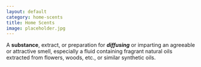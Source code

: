 ```yaml
---
layout: default
category: home-scents
title: Home Scents
image: placeholder.jpg
---
```


A **substance**, extract, or preparation for ***diffusing*** or imparting an agreeable or attractive smell, especially a fluid containing fragrant natural oils extracted from flowers, woods, etc., or similar synthetic oils.